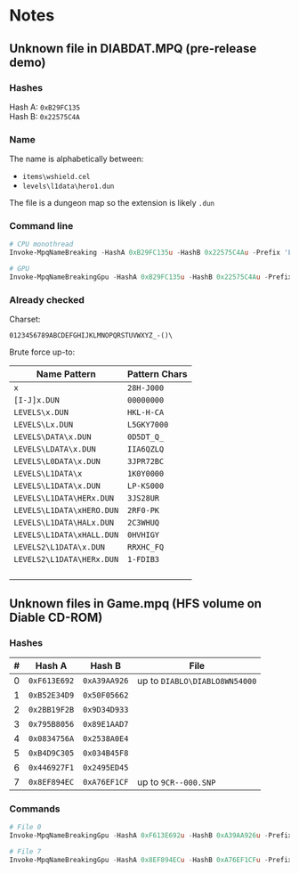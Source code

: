 # Notes

## Unknown file in DIABDAT.MPQ (pre-release demo)
### Hashes

Hash A: `0xB29FC135`  
Hash B: `0x22575C4A`

### Name

The name is alphabetically between:
- `items\wshield.cel`
- `levels\l1data\hero1.dun`

The file is a dungeon map so the extension is likely `.dun`

### Command line

```powershell
# CPU monothread
Invoke-MpqNameBreaking -HashA 0xB29FC135u -HashB 0x22575C4Au -Prefix 'LEVELS\L1DATA\' -Suffix '.DUN' -Verbose

# GPU
Invoke-MpqNameBreakingGpu -HashA 0xB29FC135u -HashB 0x22575C4Au -Prefix 'levels\l1data\' -Suffix '.dun' -AdditionalChars " " -GpuBatchSize 100000 -GpuBatchCharCount 3 -Verbose
```

### Already checked

Charset:
```
0123456789ABCDEFGHIJKLMNOPQRSTUVWXYZ_-()\
```

Brute force up-to:

| Name Pattern              | Pattern Chars |
| ------------------------- | ------------- |
| `x`                       | `28H-J000`    |
| `[I-J]x.DUN`              | `00000000`    |
| `LEVELS\x.DUN`            | `HKL-H-CA`    |
| `LEVELS\Lx.DUN`           | `L5GKY7000`   |
| `LEVELS\DATA\x.DUN`       | `0D5DT_Q_`    |
| `LEVELS\LDATA\x.DUN`      | `IIA6QZLQ`    |
| `LEVELS\L0DATA\x.DUN`     | `3JPR72BC`    |
| `LEVELS\L1DATA\x`         | `1K0Y0000`    |
| `LEVELS\L1DATA\x.DUN`     | `LP-KS000`    |
| `LEVELS\L1DATA\HERx.DUN`  | `3JS28UR`     |
| `LEVELS\L1DATA\xHERO.DUN` | `2RF0-PK`     |
| `LEVELS\L1DATA\HALx.DUN`  | `2C3WHUQ`     |
| `LEVELS\L1DATA\xHALL.DUN` | `0HVHIGY`     |
| `LEVELS2\L1DATA\x.DUN`    | `RRXHC_FQ`    |
| `LEVELS2\L1DATA\HERx.DUN` | `1-FDIB3`     |
|  |  |
|  |  |
|  |  |
|  |  |


## Unknown files in Game.mpq (HFS volume on Diable CD-ROM)
### Hashes

| # | Hash A       | Hash B       | File                          |
| - | ------------ | ------------ | ----------------------------- |
| 0 | `0xF613E692` | `0xA39AA926` | up to `DIABLO\DIABLO8WN54000` |
| 1 | `0xB52E34D9` | `0x50F05662` |  |
| 2 | `0x2BB19F2B` | `0x9D34D933` |  |
| 3 | `0x795B8056` | `0x89E1AAD7` |  |
| 4 | `0x0834756A` | `0x2538A0E4` |  |
| 5 | `0xB4D9C305` | `0x034B45F8` |  |
| 6 | `0x446927F1` | `0x2495ED45` |  |
| 7 | `0x8EF894EC` | `0xA76EF1CF` | up to `9CR--000.SNP` |

### Commands

```powershell
# File 0
Invoke-MpqNameBreakingGpu -HashA 0xF613E692u -HashB 0xA39AA926u -Prefix '' -Suffix '' -AdditionalChars '' -GpuBatchSize 100KB -GpuBatchCharCount 3 -Verbose

# File 7
Invoke-MpqNameBreakingGpu -HashA 0x8EF894ECu -HashB 0xA76EF1CFu -Prefix '' -Suffix '.snp' -AdditionalChars '' -GpuBatchSize 100KB -GpuBatchCharCount 3 -Verbose
```

